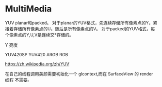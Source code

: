 # MultiMedia


YUV 
planar和packed。
对于planar的YUV格式，先连续存储所有像素点的Y，紧接着存储所有像素点的U，随后是所有像素点的V。
对于packed的YUV格式，每个像素点的Y,U,V是连续交*存储的。



Y 亮度 


YUV420SP  YUV420 ARGB RGB 

https://zh.wikipedia.org/zh/YUV




在自己的线程调用美颜需要初始化一个 glcontext,而在 SurfaceView 的 render 线程 不需要。